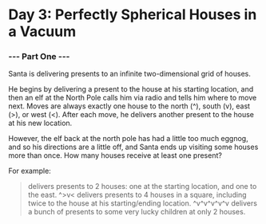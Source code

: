 # Day 3: Perfectly Spherical Houses in a Vacuum

### --- Part One ---

Santa is delivering presents to an infinite two-dimensional grid of houses.

He begins by delivering a present to the house at his starting location, 
and then an elf at the North Pole calls him via radio and tells him where to move next. 
Moves are always exactly one house to the north (^), south (v), east (>), or west (<). 
After each move, he delivers another present to the house at his new location.

However, the elf back at the north pole has had a little too much eggnog, 
and so his directions are a little off, and Santa ends up visiting some houses 
more than once. How many houses receive at least one present?

For example:

> delivers presents to 2 houses: one at the starting location, and one to the east.
^>v< delivers presents to 4 houses in a square, including twice to the house at his starting/ending location.
^v^v^v^v^v delivers a bunch of presents to some very lucky children at only 2 houses.
